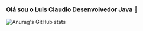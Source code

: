 ### Olá sou o Luis Claudio  Desenvolvedor Java 👋


![Anurag's GitHub stats](https://github-readme-stats.vercel.app/api?username=luisclaudio29&show_icons=true&theme=radical)


### <link rel="stylesheet" href="https://cdn.jsdelivr.net/gh/devicons/devicon@v2.15.1/devicon.min.css">
          
